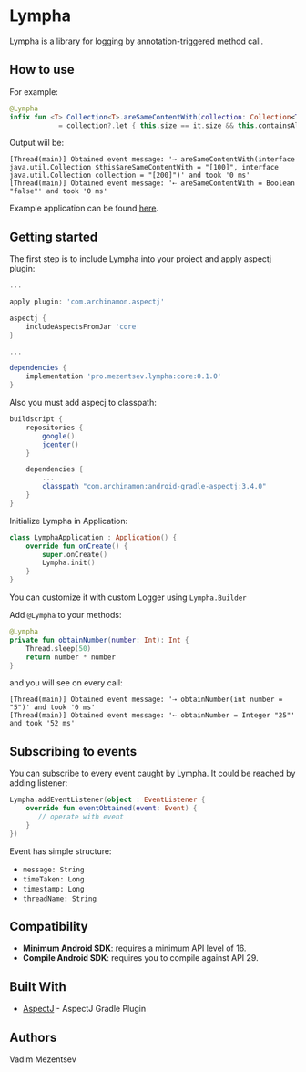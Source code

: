 # Lympha
Lympha is a library for logging by annotation-triggered method call.

## How to use
For example:
```kotlin
@Lympha
infix fun <T> Collection<T>.areSameContentWith(collection: Collection<T>?)
            = collection?.let { this.size == it.size && this.containsAll(it) }
```

Output wiil be:
```
[Thread(main)] Obtained event message: '⇢ areSameContentWith(interface java.util.Collection $this$areSameContentWith = "[100]", interface java.util.Collection collection = "[200]")' and took '0 ms'
[Thread(main)] Obtained event message: '⇠ areSameContentWith = Boolean "false"' and took '0 ms'
```

Example application can be found [here](https://github.com/mezentsev/lympha/tree/master/lympha-test-app).

## Getting started

The first step is to include Lympha into your project and apply aspectj plugin:

```groovy
...

apply plugin: 'com.archinamon.aspectj'

aspectj {
    includeAspectsFromJar 'core'
}

...

dependencies {
    implementation 'pro.mezentsev.lympha:core:0.1.0'
}
```

Also you must add aspecj to classpath:
```groovy
buildscript {
    repositories {
        google()
        jcenter()
    }

    dependencies {
        ...
        classpath "com.archinamon:android-gradle-aspectj:3.4.0"
    }
}
```

Initialize Lympha in Application:
```kotlin
class LymphaApplication : Application() {
    override fun onCreate() {
        super.onCreate()
        Lympha.init()
    }
}
```
You can customize it with custom Logger using ```Lympha.Builder```

Add ```@Lympha``` to your methods:
```kotlin
@Lympha
private fun obtainNumber(number: Int): Int {
    Thread.sleep(50)
    return number * number
}
```
and you will see on every call:
```
[Thread(main)] Obtained event message: '⇢ obtainNumber(int number = "5")' and took '0 ms'
[Thread(main)] Obtained event message: '⇠ obtainNumber = Integer "25"' and took '52 ms'
```

## Subscribing to events

You can subscribe to every event caught by Lympha. It could be reached by adding listener:
```kotlin
Lympha.addEventListener(object : EventListener {
    override fun eventObtained(event: Event) {
       // operate with event
    }
})
```

Event has simple structure:
- ```message: String```
- ```timeTaken: Long```
- ```timestamp: Long```
- ```threadName: String```

## Compatibility
* **Minimum Android SDK**: requires a minimum API level of 16.
* **Compile Android SDK**: requires you to compile against API 29.

## Built With
* [AspectJ](https://github.com/Archinamon/android-gradle-aspectj) - AspectJ Gradle Plugin

## Authors
Vadim Mezentsev
